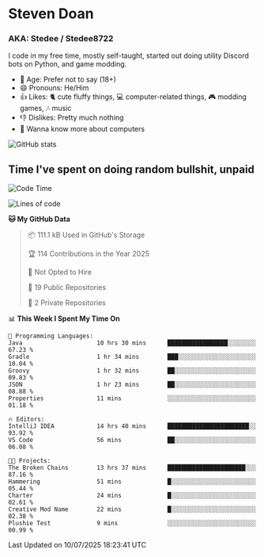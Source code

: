 # Steven Doan
### AKA: Stedee / Stedee8722
I code in my free time, mostly self-taught, started out doing utility Discord bots on Python, and game modding.

- 🤔 Age: Prefer not to say (18+)
- 😄 Pronouns: He/Him
- 👍 Likes: 🐈 cute fluffy things, 💻 computer-related things, 🎮 modding games, 🎶 music
- 👎 Dislikes: Pretty much nothing
- 🥹 Wanna know more about computers

![GitHub stats](https://github-readme-stats-iota-mocha-40.vercel.app/api?username=Stedee8722&show=prs_merged,prs_merged_percentage&show_icons=true&theme=transparent)

## Time I've spent on doing random bullshit, unpaid
<!--START_SECTION:Time I've spent on doing random bullshit, unpaid-->
![Code Time](http://img.shields.io/badge/Code%20Time-297%20hrs%208%20mins-blue)

![Lines of code](https://img.shields.io/badge/From%20Hello%20World%20I%27ve%20Written-85.1%20thousand%20lines%20of%20code-blue)

**🐱 My GitHub Data** 

> 📦 111.1 kB Used in GitHub's Storage 
 > 
> 🏆 114 Contributions in the Year 2025
 > 
> 🚫 Not Opted to Hire
 > 
> 📜 19 Public Repositories 
 > 
> 🔑 2 Private Repositories 
 > 
📊 **This Week I Spent My Time On** 

```text
💬 Programming Languages: 
Java                     10 hrs 30 mins      █████████████████░░░░░░░░   67.23 % 
Gradle                   1 hr 34 mins        ███░░░░░░░░░░░░░░░░░░░░░░   10.04 % 
Groovy                   1 hr 32 mins        ██░░░░░░░░░░░░░░░░░░░░░░░   09.83 % 
JSON                     1 hr 23 mins        ██░░░░░░░░░░░░░░░░░░░░░░░   08.88 % 
Properties               11 mins             ░░░░░░░░░░░░░░░░░░░░░░░░░   01.18 % 

🔥 Editors: 
IntelliJ IDEA            14 hrs 40 mins      ███████████████████████░░   93.92 % 
VS Code                  56 mins             ██░░░░░░░░░░░░░░░░░░░░░░░   06.08 % 

🐱‍💻 Projects: 
The Broken Chains        13 hrs 37 mins      ██████████████████████░░░   87.16 % 
Hammering                51 mins             █░░░░░░░░░░░░░░░░░░░░░░░░   05.44 % 
Charter                  24 mins             █░░░░░░░░░░░░░░░░░░░░░░░░   02.61 % 
Creative Mod Name        22 mins             █░░░░░░░░░░░░░░░░░░░░░░░░   02.38 % 
Plushie Test             9 mins              ░░░░░░░░░░░░░░░░░░░░░░░░░   00.99 % 
```


 Last Updated on 10/07/2025 18:23:41 UTC
<!--END_SECTION:Time I've spent on doing random bullshit, unpaid-->
